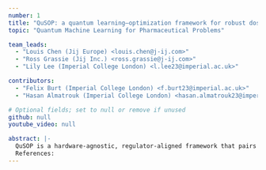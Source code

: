 ```yaml
---
number: 1
title: "QuSOP: a quantum learning–optimization framework for robust dose selection in early clinical development"
topic: "Quantum Machine Learning for Pharmaceutical Problems"

team_leads:
  - "Louis Chen (Jij Europe) <louis.chen@j-ij.com>"
  - "Ross Grassie (Jij Inc.) <ross.grassie@j-ij.com>"
  - "Lily Lee (Imperial College London) <l.lee23@imperial.ac.uk>"

contributors:
  - "Felix Burt (Imperial College London) <f.burt23@imperial.ac.uk>"
  - "Hasan Almatrouk (Imperial College London) <hasan.almatrouk23@imperial.ac.uk>"

# Optional fields; set to null or remove if unused
github: null
youtube_video: null

abstract: |-
  QuSOP is a hardware-agnostic, regulator-aligned framework that pairs a quantum-enhanced LSTM predictor with quantum Monte Carlo  to enable uncertainty-aware, chance-constrained dose selection in PK/PD. 
  References:
---
```

